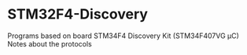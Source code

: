 # STM32F4-Discovery
Programs based on board STM34F4 Discovery Kit (STM34F407VG µC)
Notes about the protocols 
